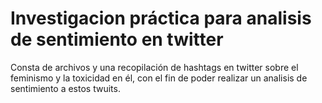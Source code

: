 # Investigacion práctica para analisis de sentimiento en twitter

Consta de archivos y una recopilación de hashtags en twitter sobre el feminismo y la toxicidad en él, con el fin de poder realizar un analisis de sentimiento a estos twuits.
